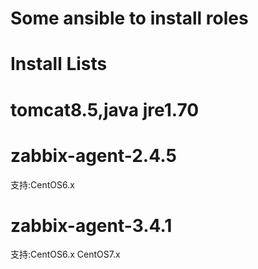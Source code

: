 # Some ansible to install roles
# Install Lists

# tomcat8.5,java jre1.70
# zabbix-agent-2.4.5
 支持:CentOS6.x
# zabbix-agent-3.4.1
 支持:CentOS6.x
      CentOS7.x

